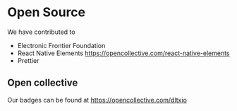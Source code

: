 # Open Source

We have contributed to 
- Electronic Frontier Foundation
- React Native Elements https://opencollective.com/react-native-elements
- Prettier

## Open collective

Our badges can be found at https://opencollective.com/dltxio

